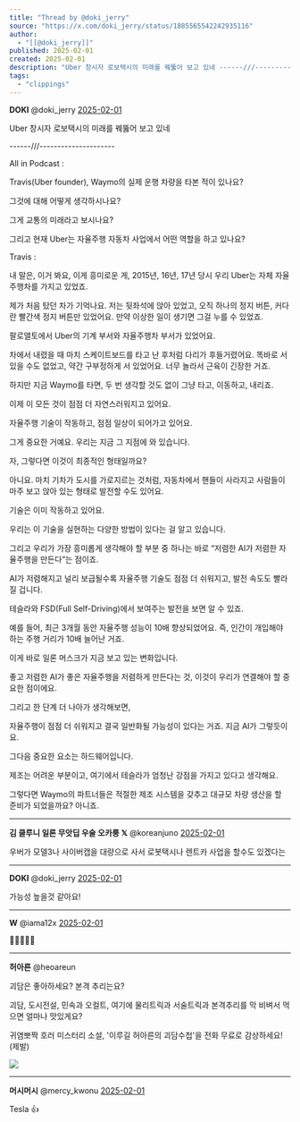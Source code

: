 ```yaml
---
title: "Thread by @doki_jerry"
source: "https://x.com/doki_jerry/status/1885565542242935116"
author:
  - "[[@doki_jerry]]"
published: 2025-02-01
created: 2025-02-01
description: "Uber 창시자 로보택시의 미래를 꿰뚫어 보고 있네 ------///--------------------- All in Podcast : Travis(Uber founder), Waymo의 실제 운행 차량을 타본 적이 있나요? 그것에 대해 어"
tags:
  - "clippings"
---
```

**DOKI** @doki\_jerry [2025-02-01](https://x.com/doki_jerry/status/1885565542242935116)

Uber 창시자 로보택시의 미래를 꿰뚫어 보고 있네

\------///---------------------

All in Podcast :

Travis(Uber founder), Waymo의 실제 운행 차량을 타본 적이 있나요?

그것에 대해 어떻게 생각하시나요?

그게 교통의 미래라고 보시나요?

그리고 현재 Uber는 자율주행 자동차 사업에서 어떤 역할을 하고 있나요?

Travis :

내 말은, 이거 봐요, 이게 흥미로운 게, 2015년, 16년, 17년 당시 우리 Uber는 자체 자율주행차를 가지고 있었죠.

제가 처음 탔던 차가 기억나요. 저는 뒷좌석에 앉아 있었고, 오직 하나의 정지 버튼, 커다란 빨간색 정지 버튼만 있었어요. 만약 이상한 일이 생기면 그걸 누를 수 있었죠.

팔로앨토에서 Uber의 기계 부서와 자율주행차 부서가 있었어요.

차에서 내렸을 때 마치 스케이트보드를 타고 난 후처럼 다리가 후들거렸어요. 똑바로 서 있을 수도 없었고, 약간 구부정하게 서 있었어요. 너무 놀라서 근육이 긴장한 거죠.

하지만 지금 Waymo를 타면, 두 번 생각할 것도 없이 그냥 타고, 이동하고, 내리죠.

이제 이 모든 것이 점점 더 자연스러워지고 있어요.

자율주행 기술이 작동하고, 점점 일상이 되어가고 있어요.

그게 중요한 거예요. 우리는 지금 그 지점에 와 있습니다.

자, 그렇다면 이것이 최종적인 형태일까요?

아니요. 마치 기차가 도시를 가로지르는 것처럼, 자동차에서 핸들이 사라지고 사람들이 마주 보고 앉아 있는 형태로 발전할 수도 있어요.

기술은 이미 작동하고 있어요.

우리는 이 기술을 실현하는 다양한 방법이 있다는 걸 알고 있습니다.

그리고 우리가 가장 흥미롭게 생각해야 할 부분 중 하나는 바로 “저렴한 AI가 저렴한 자율주행을 만든다”는 점이죠.

AI가 저렴해지고 널리 보급될수록 자율주행 기술도 점점 더 쉬워지고, 발전 속도도 빨라질 겁니다.

테슬라와 FSD(Full Self-Driving)에서 보여주는 발전을 보면 알 수 있죠.

예를 들어, 최근 3개월 동안 자율주행 성능이 10배 향상되었어요. 즉, 인간이 개입해야 하는 주행 거리가 10배 늘어난 거죠.

이게 바로 일론 머스크가 지금 보고 있는 변화입니다.

좋고 저렴한 AI가 좋은 자율주행을 저렴하게 만든다는 것, 이것이 우리가 연결해야 할 중요한 점이에요.

그리고 한 단계 더 나아가 생각해보면,

자율주행이 점점 더 쉬워지고 결국 일반화될 가능성이 있다는 거죠. 지금 AI가 그렇듯이요.

그다음 중요한 요소는 하드웨어입니다.

제조는 어려운 부분이고, 여기에서 테슬라가 엄청난 강점을 가지고 있다고 생각해요.

그렇다면 Waymo의 파트너들은 적절한 제조 시스템을 갖추고 대규모 차량 생산을 할 준비가 되었을까요? 아니죠.

---

**김 클루니 일론 무앗딥 우술 오카룽 𝕏** @koreanjuno [2025-02-01](https://x.com/koreanjuno/status/1885566946009317669)

우버가 모델3나 사이버캡을 대량으로 사서 로봇택시나 렌트카 사업을 할수도 있겠다는

---

**DOKI** @doki\_jerry [2025-02-01](https://x.com/doki_jerry/status/1885567502065033373)

가능성 높을것 같아요!

---

**W** @iama12x [2025-02-01](https://x.com/iama12x/status/1885572803396854017)

💯💯💯💯💯

---

**허아른** @heoareun

괴담은 좋아하세요? 본격 추리는요?

괴담, 도시전설, 민속과 오컬트, 여기에 물리트릭과 서술트릭과 본격추리를 막 비벼서 먹으면 얼마나 맛있게요?

귀염뽀짝 호러 미스터리 소설, '이루길 허아른의 괴담수첩'을 전화 무료로 감상하세요!(제발)

![](https://pbs.twimg.com/media/GhtF4t3bsAAD2c-?format=png&name=large)

---

**머시머시** @mercy\_kwonu [2025-02-01](https://x.com/mercy_kwonu/status/1885568889813364882)

Tesla 👍